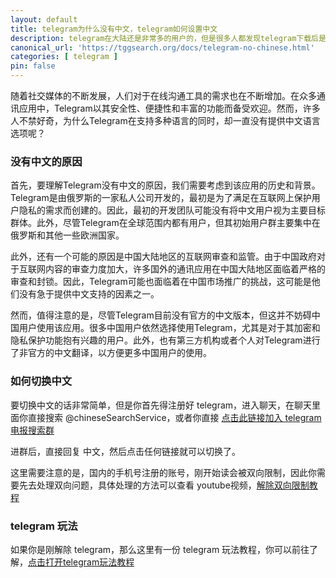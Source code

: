 ```yaml
---
layout: default
title: telegram为什么没有中文，telegram如何设置中文
description: telegram在大陆还是非常多的用户的，但是很多人都发现telegram下载后是没有中文版本的，当然很多安卓的第三方开发的是有中文的，但是不是官方的版本，很多时候无法收到验证码，因此官方的怎么切换中文是一个问题。
canonical_url: 'https://tggsearch.org/docs/telegram-no-chinese.html'
categories: [ telegram ]
pin: false
---
```

随着社交媒体的不断发展，人们对于在线沟通工具的需求也在不断增加。在众多通讯应用中，Telegram以其安全性、便捷性和丰富的功能而备受欢迎。然而，许多人不禁好奇，为什么Telegram在支持多种语言的同时，却一直没有提供中文语言选项呢？

### 没有中文的原因
首先，要理解Telegram没有中文的原因，我们需要考虑到该应用的历史和背景。Telegram是由俄罗斯的一家私人公司开发的，最初是为了满足在互联网上保护用户隐私的需求而创建的。因此，最初的开发团队可能没有将中文用户视为主要目标群体。此外，尽管Telegram在全球范围内都有用户，但其初始用户群主要集中在俄罗斯和其他一些欧洲国家。

此外，还有一个可能的原因是中国大陆地区的互联网审查和监管。由于中国政府对于互联网内容的审查力度加大，许多国外的通讯应用在中国大陆地区面临着严格的审查和封锁。因此，Telegram可能也面临着在中国市场推广的挑战，这可能是他们没有急于提供中文支持的因素之一。

然而，值得注意的是，尽管Telegram目前没有官方的中文版本，但这并不妨碍中国用户使用该应用。很多中国用户依然选择使用Telegram，尤其是对于其加密和隐私保护功能抱有兴趣的用户。此外，也有第三方机构或者个人对Telegram进行了非官方的中文翻译，以方便更多中国用户的使用。

### 如何切换中文
要切换中文的话非常简单，但是你首先得注册好 telegram，进入聊天，在聊天里面你直接搜索 @chineseSearchService，或者你直接 [点击此链接加入 telegram 电报搜索群](./302.html?target=https://t.me/chineseSearchService)

进群后，直接回复 中文，然后点击任何链接就可以切换了。

这里需要注意的是，国内的手机号注册的账号，刚开始读会被双向限制，因此你需要先去处理双向问题，具体处理的方法可以查看 youtube视频，[解除双向限制教程](./302.html?target=https://youtu.be/ybmb0td-i38)

### telegram 玩法
如果你是刚解除 telegram，那么这里有一份 telegram 玩法教程，你可以前往了解，[点击打开telegram玩法教程](./telegram-driver-bus.html)